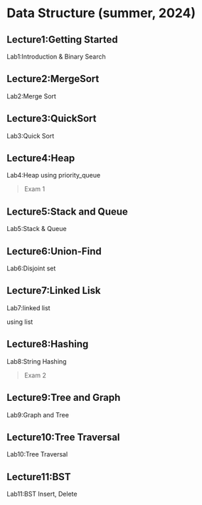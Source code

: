 # Data Structure (summer, 2024)
## Lecture1:Getting Started
Lab1:Introduction & Binary Search
## Lecture2:MergeSort
Lab2:Merge Sort
## Lecture3:QuickSort
Lab3:Quick Sort
## Lecture4:Heap
Lab4:Heap
using priority_queue

>Exam 1
## Lecture5:Stack and Queue
Lab5:Stack & Queue
## Lecture6:Union-Find
Lab6:Disjoint set
## Lecture7:Linked Lisk
Lab7:linked list

using list
## Lecture8:Hashing
Lab8:String Hashing
>Exam 2
## Lecture9:Tree and Graph
Lab9:Graph and Tree
## Lecture10:Tree Traversal
Lab10:Tree Traversal

## Lecture11:BST
Lab11:BST Insert, Delete
